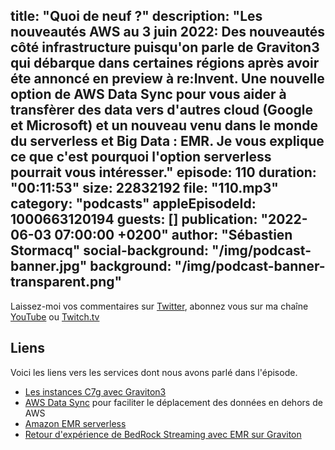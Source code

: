 title: "Quoi de neuf ?"
description: "Les nouveautés AWS au 3 juin 2022: Des nouveautés côté infrastructure puisqu'on parle de Graviton3 qui débarque dans certaines régions après avoir éte annoncé en preview à re:Invent. Une nouvelle option de AWS Data Sync pour vous aider à transfèrer des data vers d'autres cloud (Google et Microsoft) et un nouveau venu dans le monde du serverless et Big Data : EMR. Je vous explique ce que c'est pourquoi l'option serverless pourrait vous intéresser."
episode: 110
duration: "00:11:53"
size: 22832192
file: "110.mp3"
category: "podcasts"
appleEpisodeId: 1000663120194
guests: []
publication: "2022-06-03 07:00:00 +0200"
author: "Sébastien Stormacq"
social-background: "/img/podcast-banner.jpg"
background: "/img/podcast-banner-transparent.png"
---

Laissez-moi vos commentaires sur [Twitter](https://twitter.com/sebsto), abonnez vous sur ma chaîne [YouTube](https://www.youtube.com/sebsto) ou [Twitch.tv](https://www.twitch.tv/sebAWS)

## Liens

Voici les liens vers les services dont nous avons parlé dans l'épisode.

- [Les instances C7g avec Graviton3](https://aws.amazon.com/blogs/aws/new-amazon-ec2-c7g-instances-powered-by-aws-graviton3-processors/)
- [AWS Data Sync](https://aws.amazon.com/blogs/aws/new-for-aws-datasync-move-data-between-aws-and-google-cloud-storage-or-aws-and-microsoft-azure-files/) pour faciliter le déplacement des données en dehors de AWS
- [Amazon EMR serverless](https://aws.amazon.com/blogs/aws/amazon-emr-serverless-now-generally-available-run-big-data-applications-without-managing-servers/)
- [Retour d'expérience de BedRock Streaming avec EMR sur Graviton](https://stormacq.com/podcasts/episode_097/index.html)

